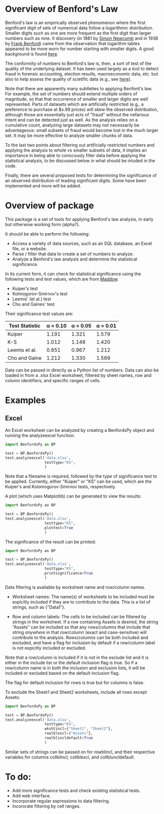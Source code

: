 # Overview of Benford's Law

Benford's law is an empirically observed phenomenon where the first significant digit of sets of
numerical data follow a logarithmic distribution. Smaller digits such as one are more frequent as
the first digit than larger numbers such as nine. It discovery (in 1881 by 
[Simon Newcomb](https://en.wikipedia.org/wiki/Simon_Newcomb) and in 1938 by 
[Frank Benford](https://en.wikipedia.org/wiki/Frank_Benford)) came from the observation that 
logarithm tables appeared to be more worn for number starting with smaller digits. A good background
is found [here](https://en.wikipedia.org/wiki/Benford%27s_law). 

The conformity of numbers to Benford's law is, then, a sort of test of the quality of the underlying 
dataset. It has been used largely as a tool to detect fraud in forensic accounting, election results,
macroeconomic data, etc. but also to help assess the quality of scietific data (e.g., see
[here](http://www.checkyourdata.com/index.php)).

Note that there are apparently many subtleties to applying Benford's law. For example, the set of 
numbers should extend multiple orders of magnitude, so that that occurrence of smaller and larger digits
are well represented. Parts of datasets which are artificially restricted (e.g., a preference to 
purchase at $x.99 prices) will skew the observed distribution, although those are essentially just acts 
of "fraud" without the nefarious intent and can be detected just as well. As the analysis relies on a 
cumulative count, analyzing large datasets may not necessarily be advantageous: small subsets of 
fraud would become lost in the much larger set. It may be more effective to analyze smaller chunks
of data.

To the last two points about filtering out artificially restricted numbers and applying the analysis to 
whole vs smaller subsets of data, it implies an importance in being able to conscously filter data before 
applying the statistical analysis, to be discussed below in what should be inluded in the code.

Finally, there are several proposed tests for determining the significance of an observed distribution
of leading significant digits. Some have been implemented and more will be added.

# Overview of package

This package is a set of tools for applying Benford's law analysis, in early but otherwise working form 
(alpha?).

It should be able to perform the following:

* Access a variety of data sources, such as an SQL database, an Excel file, or a website.
* Parse / filter that data to create a set of numbers to analyze.
* Analyze a Benford's law analysis and determine the statistical significance.

In its current form, it can check for statistical significance using the following tests and test values,
which are from [Maddow](http://www.johnmorrow.info/projects/benford/benfordMain.pdf).

* Kuiper's test
* Kolmogorov-Smirnov's test
* Leemis' (et al.) test
* Cho and Gaines' test

Their significance test values are:

| Test Statistic | &#945; = 0.10 | &#945; = 0.05 | &#945; = 0.01 |
| ---            | ---           | ---           | ---           |
| Kuiper         | 1.191         | 1.321         | 1.579         |
| K-S            | 1.012         | 1.148         | 1.420         |
| Leemis et al.  | 0.851         | 0.967         | 1.212         |
| Cho and Gaine  | 1.212         | 1.330         | 1.569         |

Data can be passed in directly as a Python list of numbers. Data can also be loaded in from a
.xlsx Excel worksheet, filtered by sheet names, row and column identifiers, and specific ranges of
cells.

# Examples

## Excel

An Excel worksheet can be analyzed by creating a BenfordsPy object and running the analyzeexcel function:

```python
import BenfordsPy as BP

test = BP.BenfordsPy()
test.analyzeexcel('data.xlsx',
                  testtype="KS",
                  )
```

Note that a filename is required, followed by the type of significance test to be applied. Currently, either
"Kuiper" or "KS" can be used, which are the Kuiper's and Kolomogorov-Smirnov tests, respectively.

A plot (which uses Matplotlib) can be generated to view the results:

```python
import BenfordsPy as BP

test = BP.BenfordsPy()
test.analyzeexcel('data.xlsx',
                  testtype="KS",
                  plottest=True
                  )
```

The significance of the result can be printed:

```python
import BenfordsPy as BP

test = BP.BenfordsPy()
test.analyzeexcel('data.xlsx',
                  testtype="KS",
                  printsignificance=True
                  )
```

Data filtering is available by worksheet name and row/column names.

* Worksheet names: The name(s) of worksheets to be included must be explcitly included if 
they are to contribute to the data. This is a list of strings, such as {"Data1"}.

* Row and column labels: The cells to be included can be filtered by strings in the worksheet. If a row
containing Assets is desired, the string "Assets" can be included so that any rows/columns that
include that string *anywhere* in that row/column (exact and case-sensitive) will contribute to the analysis.
Rows/columns can be both included and excluded, and have a flag for inclusion by default if a row/column 
label is not expicitly included or excluded.

Note that a row/column is included if it is not in the exclude list and it is either in the include list
or the default inclusion flag is true. So if a row/column name is in both the inclusion and exclusion
lists, it will be included or excluded based on the default inclusion flag.

The flag for default inclusion for rows is true but for columns is false.

To exclude the Sheet1 and Sheet2 worksheets, include all rows except Assets:
```python
import BenfordsPy as BP

test = BP.BenfordsPy()
test.analyzeexcel('data.xlsx',
                  testtype="KS",
                  wkshtincl={"Sheet1", "Sheet2"},
                  rowlblexcl={"Assets"},
                  rowlblincldefault=True
                  )
```

Similar sets of strings can be passed on for rowblincl, and their respective variables for columns
collblincl, collblexcl, and collbluncldefault.
			  

# To do:

* Add more significance tests and check existing statistical tests.
* Add web interface.
* Incorporate regular expressions to data filtering.
* Incororate filtering by cell ranges.